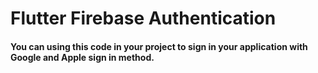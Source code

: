 <h1>Flutter Firebase Authentication</h1>
<h4>You can using this code in your project to sign in your application with Google and Apple sign in method.</h4>
